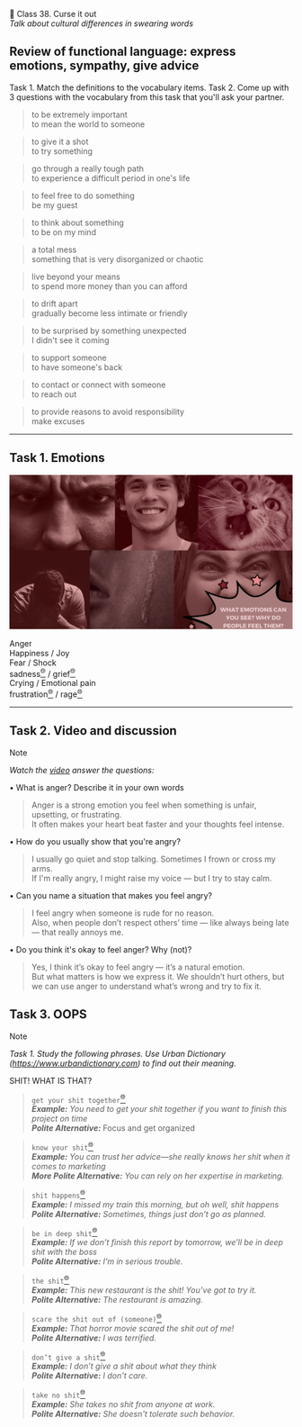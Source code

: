 ﻿📗 Class 38. Curse it out  
*Talk about cultural differences in swearing words*  

## Review of functional language: express emotions, sympathy, give advice
Task 1. Match the definitions to the vocabulary items.
Task 2. Come up with 3 questions with the vocabulary from this task that you'll ask your partner. 

> to be extremely important  
> to mean the world to someone  

> to give it a shot  
> to try something  

> go through a really tough path  
> to experience a difficult period in one's life  

> to feel free to do something  
> be my guest  

> to think about something  
> to be on my mind  

> a total mess  
> something that is very disorganized or chaotic  

> live beyond your means  
> to spend more money than you can afford  

> to drift apart  
> gradually become less intimate or friendly  

> to be surprised by something unexpected  
> I didn't see it coming  

> to support someone  
> to have someone's back  


> to contact or connect with someone  
> to reach out  

> to provide reasons to avoid responsibility  
> make excuses  

---

## Task 1. Emotions 

![019635a1-9dc7-76ab-b0fa-5ce1f46bcca1](./img/01/019635a1-9dc7-76ab-b0fa-5ce1f46bcca1.png)

Anger  
Happiness / Joy  
Fear / Shock  
sadness[<sup>🌐</sup>](# "sadness [се́днес] — смуток, печаль 🌐 Her eyes were filled with sadness. 🛠️ noun") / grief[<sup>🌐</sup>](# "grief [ґріф] — горе, скорбота 🌐 She was overcome with grief after the loss of her friend. 🛠️ noun")  
Crying / Emotional pain  
frustration[<sup>🌐</sup>](# "frustration [фрастре́йшн] — розчарування, фрустрація 🌐 He couldn't hide his frustration after losing the game. 🛠️ noun") / rage[<sup>🌐</sup>](# "rage [рейдж] — лють, шалений гнів 🌐 He was shaking with rage after hearing the news. 🛠️ noun")  

---

## Task 2. Video and discussion
> [!NOTE]  
> *Watch the [video](https://www.tiktok.com/@andreas.tongia/video/7336085596294843666?q=cursing&t=1735994653948) answer the questions:*  

• What is anger? Describe it in your own words  
> Anger is a strong emotion you feel when something is unfair, upsetting, or frustrating.  
> It often makes your heart beat faster and your thoughts feel intense.  

• How do you usually show that you're angry?  
> I usually go quiet and stop talking. Sometimes I frown or cross my arms.  
> If I'm really angry, I might raise my voice — but I try to stay calm.  

• Can you name a situation that makes you feel angry?  
> I feel angry when someone is rude for no reason.  
> Also, when people don’t respect others’ time — like always being late — that really annoys me.  

• Do you think it's okay to feel anger? Why (not)?  
> Yes, I think it’s okay to feel angry — it’s a natural emotion.  
> But what matters is how we express it. We shouldn’t hurt others, but we can use anger to understand what’s wrong and try to fix it.  

## Task 3. OOPS
> [!NOTE]  
> *Task 1. Study the following phrases. Use Urban Dictionary  (https://www.urbandictionary.com) to find out their meaning.*  

SHIT! WHAT IS THAT?
  
> `get your shit together`[<sup>🌐</sup>](# "get your shit together [ґет ёр шит туґе́зер] — зберися, візьми себе в руки 🌐 You really need to get your shit together before the big presentation. 🛠️ idiom (informal, vulgar)")   
> ***Example:*** *You need to get your shit together if you want to finish this project on time*  
> ***Polite Alternative:*** Focus and get organized

> `know your shit`[<sup>🌐</sup>](# "know your shit [ноу ёр шит] — добре розбиратись у чомусь, бути профі 🌐 Don’t worry about the interview — you know your shit. 🛠️ idiom (informal, vulgar)")  
> ***Example:*** *You can trust her advice—she really knows her shit when it comes to marketing*  
> ***More Polite Alternative:*** *You can rely on her expertise in marketing.*  

> `shit happens`[<sup>🌐</sup>](# "shit happens [шит хе́пенз] — таке трапляється, нічого не поробиш 🌐 We missed the flight, but hey — shit happens. 🛠️ idiom (informal, vulgar)")  
> ***Example:*** *I missed my train this morning, but oh well, shit happens*  
> ***Polite Alternative:*** *Sometimes, things just don’t go as planned.*  
 
> `be in deep shit`[<sup>🌐</sup>](# "be in deep shit [бі ін ді́п шит] — бути у великій халепі 🌐 If we get caught, we’ll be in deep shit. 🛠️ idiom (informal, vulgar)")   
> ***Example:*** *If we don’t finish this report by tomorrow, we’ll be in deep shit with the boss*  
> ***Polite Alternative:*** *I’m in serious trouble.*  
  
> `the shit`[<sup>🌐</sup>](# "the shit [зе шит] — крутий, найкращий (у розмовному вживанні) 🌐 That new album is the shit! 🛠️ idiom (informal, vulgar, positive)")   
> ***Example:*** *This new restaurant is the shit! You’ve got to try it.*  
> ***Polite Alternative:*** *The restaurant is amazing.*   
 
> `scare the shit out of (someone)`[<sup>🌐</sup>](# "scare the shit out of [скер зе шит аут ов] — налякати до смерті, дуже сильно налякати 🌐 That movie scared the shit out of me. 🛠️ idiom (informal, vulgar)")  
> ***Example:*** *That horror movie scared the shit out of me!*  
> ***Polite Alternative:*** *I was terrified.*  
  
> `don’t give a shit`[<sup>🌐</sup>](# "don’t give a shit [доунт ґів е шит] — байдуже, абсолютно не хвилює 🌐 I don’t give a shit what they think. 🛠️ idiom (informal, vulgar)")  
> ***Example:*** *I don’t give a shit about what they think*  
> ***Polite Alternative:*** *I don't care.* 
 
> `take no shit`[<sup>🌐</sup>](# "take no shit [тейк ноу шит] — не терпіти знущань чи неповаги, не дозволяти себе принижувати 🌐 She’s strong and takes no shit from anyone. 🛠️ idiom (informal, vulgar)")  
> ***Example:*** *She takes no shit from anyone at work.*  
> ***Polite Alternative:*** *She doesn't tolerate such behavior.*   